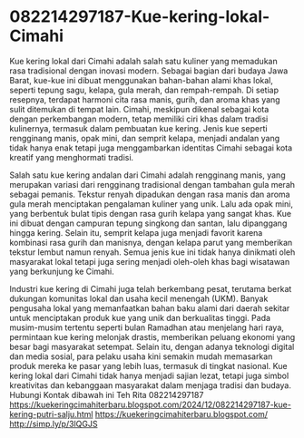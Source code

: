 # 082214297187-Kue-kering-lokal-Cimahi
Kue kering lokal dari Cimahi adalah salah satu kuliner yang memadukan rasa tradisional dengan inovasi modern. Sebagai bagian dari budaya Jawa Barat, kue-kue ini dibuat menggunakan bahan-bahan alami khas lokal, seperti tepung sagu, kelapa, gula merah, dan rempah-rempah. Di setiap resepnya, terdapat harmoni cita rasa manis, gurih, dan aroma khas yang sulit ditemukan di tempat lain. Cimahi, meskipun dikenal sebagai kota dengan perkembangan modern, tetap memiliki ciri khas dalam tradisi kulinernya, termasuk dalam pembuatan kue kering. Jenis kue seperti rengginang manis, opak mini, dan semprit kelapa, menjadi andalan yang tidak hanya enak tetapi juga menggambarkan identitas Cimahi sebagai kota kreatif yang menghormati tradisi.

Salah satu kue kering andalan dari Cimahi adalah rengginang manis, yang merupakan variasi dari rengginang tradisional dengan tambahan gula merah sebagai pemanis. Tekstur renyah dipadukan dengan rasa manis dan aroma gula merah menciptakan pengalaman kuliner yang unik. Lalu ada opak mini, yang berbentuk bulat tipis dengan rasa gurih kelapa yang sangat khas. Kue ini dibuat dengan campuran tepung singkong dan santan, lalu dipanggang hingga kering. Selain itu, semprit kelapa juga menjadi favorit karena kombinasi rasa gurih dan manisnya, dengan kelapa parut yang memberikan tekstur lembut namun renyah. Semua jenis kue ini tidak hanya dinikmati oleh masyarakat lokal tetapi juga sering menjadi oleh-oleh khas bagi wisatawan yang berkunjung ke Cimahi.

Industri kue kering di Cimahi juga telah berkembang pesat, terutama berkat dukungan komunitas lokal dan usaha kecil menengah (UKM). Banyak pengusaha lokal yang memanfaatkan bahan baku alami dari daerah sekitar untuk menciptakan produk kue yang unik dan berkualitas tinggi. Pada musim-musim tertentu seperti bulan Ramadhan atau menjelang hari raya, permintaan kue kering melonjak drastis, memberikan peluang ekonomi yang besar bagi masyarakat setempat. Selain itu, dengan adanya teknologi digital dan media sosial, para pelaku usaha kini semakin mudah memasarkan produk mereka ke pasar yang lebih luas, termasuk di tingkat nasional. Kue kering lokal dari Cimahi tidak hanya menjadi sajian lezat, tetapi juga simbol kreativitas dan kebanggaan masyarakat dalam menjaga tradisi dan budaya.
Hubungi Kontak dibawah ini
Teh Rita
082214297187
https://kuekeringcimahiterbaru.blogspot.com/2024/12/082214297187-kue-kering-putri-salju.html
https://kuekeringcimahiterbaru.blogspot.com/
http://simp.ly/p/3lQGJS


